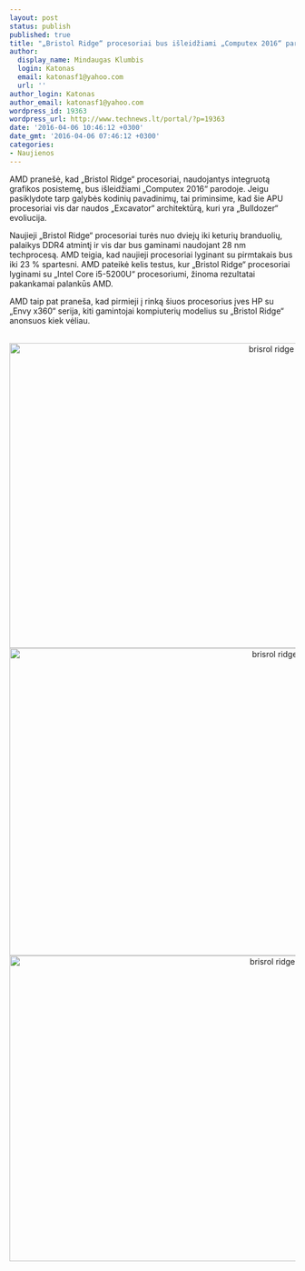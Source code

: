 ```yaml
---
layout: post
status: publish
published: true
title: "„Bristol Ridge“ procesoriai bus išleidžiami „Computex 2016“ parodoje"
author:
  display_name: Mindaugas Klumbis
  login: Katonas
  email: katonasf1@yahoo.com
  url: ''
author_login: Katonas
author_email: katonasf1@yahoo.com
wordpress_id: 19363
wordpress_url: http://www.technews.lt/portal/?p=19363
date: '2016-04-06 10:46:12 +0300'
date_gmt: '2016-04-06 07:46:12 +0300'
categories:
- Naujienos
---
```

<p>AMD pranešė, kad „Bristol Ridge“ procesoriai, naudojantys integruotą grafikos posistemę, bus išleidžiami „Computex 2016“ parodoje. Jeigu pasiklydote tarp galybės kodinių pavadinimų, tai priminsime, kad šie APU procesoriai vis dar naudos „Excavator“ architektūrą, kuri yra „Bulldozer“ evoliucija.</p>
<p>Naujieji „Bristol Ridge“ procesoriai turės nuo dviejų iki keturių branduolių, palaikys DDR4 atmintį ir vis dar bus gaminami naudojant 28 nm techprocesą. AMD teigia, kad naujieji procesoriai lyginant su pirmtakais bus iki 23 % spartesni. AMD pateikė kelis testus, kur „Bristol Ridge“ procesoriai lyginami su „Intel Core i5-5200U“ procesoriumi, žinoma rezultatai pakankamai palankūs AMD.</p>
<p>AMD taip pat praneša, kad pirmieji į rinką šiuos procesorius įves HP su „Envy x360“ serija, kiti gamintojai kompiuterių modelius su „Bristol Ridge“ anonsuos kiek vėliau.</p>
<p style="text-align: center"> <a href="http://www.technews.lt/portal/wp-content/uploads/2016/04/brisrol-ridge-press2.jpg"><img class="alignnone wp-image-19365 size-full" src="http://www.technews.lt/portal/wp-content/uploads/2016/04/brisrol-ridge-press2.jpg" alt="brisrol ridge press2" width="956" height="537" /></a> <a href="http://www.technews.lt/portal/wp-content/uploads/2016/04/brisrol-ridge-press.jpg"><img class="alignnone wp-image-19366 size-full" src="http://www.technews.lt/portal/wp-content/uploads/2016/04/brisrol-ridge-press.jpg" alt="brisrol ridge press" width="959" height="541" /></a><a href="http://www.technews.lt/portal/wp-content/uploads/2016/04/brisrol-ridge-press3.jpg"><img class="alignnone wp-image-19364 size-full" src="http://www.technews.lt/portal/wp-content/uploads/2016/04/brisrol-ridge-press3.jpg" alt="brisrol ridge press3" width="960" height="538" /></a></p>
